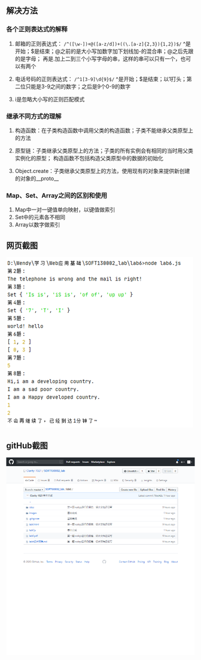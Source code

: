 ## 解决方法

### 各个正则表达式的解释

1. 邮箱的正则表达式：
`/^([\w-])+@([a-z/d])+((\.[a-z]{2,3}){1,2})$/`
^是开始；$是结束；@之前的是大小写加数字加下划线加-的混合串；@之后先跟的是字母；
再是.加上二到三个小写字母的串，这样的串可以只有一个，也可以有两个

2. 电话号码的正则表达式：
`/^1[3-9]\d{9}$/`
^是开始；$是结束；以1打头；第二位只能是3-9之间的数字；之后是9个0-9的数字

3. i是忽略大小写的正则匹配模式


### 继承不同方式的理解

1. 构造函数：在子类构造函数中调用父类的构造函数；子类不能继承父类原型上的方法

2. 原型链：子类继承父类原型上的方法；子类的所有实例会有相同的当时用父类实例化的原型；
构造函数不包括构造父类原型中的数据的初始化

3. Object.create：子类继承父类原型上的方法，使用现有的对象来提供新创建的对象的__proto__


### Map、Set、Array之间的区别和使用
1. Map中一对一键值单向映射，以键值做索引
2. Set中的元素各不相同
3. Array以数字做索引



## 网页截图
![网页截图](./images/本地命令行截图.png)
## gitHub截图
![gitHub截图](./images/GitHub截图.png)
